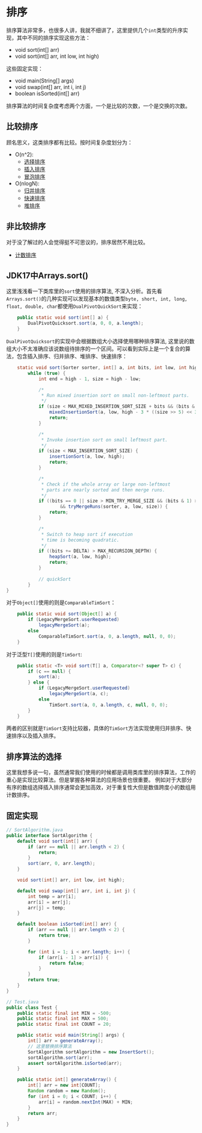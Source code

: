 # 排序
排序算法非常多，也很多人讲，我就不细讲了，这里提供几个`int`类型的升序实现，其中不同的排序实现这些方法：
- void sort(int[] arr)
- void sort(int[] arr, int low, int high)

这些固定实现：
- void main(String[] args)
- void swap(int[] arr, int i, int j)
- boolean isSorted(int[] arr)

排序算法的时间复杂度考虑两个方面，一个是比较的次数，一个是交换的次数。

## 比较排序
顾名思义，这类排序都有比较。按时间复杂度划分为：
- O(n^2):
  - [选择排序](/java/algorithms/sorts/SelectSort.md)
  - [插入排序](/java/algorithms/sorts/InsertSort.md)
  - [冒泡排序](/java/algorithms/sorts/BubbleSort.md)
- O(nlogN):
  - [归并排序](/java/algorithms/sorts/MergeSort.md)
  - [快速排序](/java/algorithms/sorts/QuickSort.md)
  - [堆排序](/java/algorithms/sorts/HeapSort.md)

## 非比较排序
对于没了解过的人会觉得挺不可思议的，排序居然不用比较。
- [计数排序](/java/algorithms/sorts/CountSort.md)

## JDK17中Arrays.sort()
这里浅浅看一下类库里的`sort`使用的排序算法, 不深入分析。首先看`Arrays.sort()`的几种实现可以发现基本的数值类型`byte, short, int, long, float, double, char`都使用`DualPivotQuickSort`来实现：
```java
    public static void sort(int[] a) {
        DualPivotQuicksort.sort(a, 0, 0, a.length);
    }
```

`DualPivotQuicksort`的实现中会根据数组大小选择使用哪种排序算法, 这里说的数组大小不太准确应该说数组待排序的一个区间。可以看到实际上是一个复合的算法，包含插入排序、归并排序、堆排序、快速排序：
```java
    static void sort(Sorter sorter, int[] a, int bits, int low, int high) {
        while (true) {
            int end = high - 1, size = high - low;

            /*
             * Run mixed insertion sort on small non-leftmost parts.
             */
            if (size < MAX_MIXED_INSERTION_SORT_SIZE + bits && (bits & 1) > 0) {
                mixedInsertionSort(a, low, high - 3 * ((size >> 5) << 3), high);
                return;
            }

            /*
             * Invoke insertion sort on small leftmost part.
             */
            if (size < MAX_INSERTION_SORT_SIZE) {
                insertionSort(a, low, high);
                return;
            }

            /*
             * Check if the whole array or large non-leftmost
             * parts are nearly sorted and then merge runs.
             */
            if ((bits == 0 || size > MIN_TRY_MERGE_SIZE && (bits & 1) > 0)
                    && tryMergeRuns(sorter, a, low, size)) {
                return;
            }

            /*
             * Switch to heap sort if execution
             * time is becoming quadratic.
             */
            if ((bits += DELTA) > MAX_RECURSION_DEPTH) {
                heapSort(a, low, high);
                return;
            }
            
            // quickSort
        }
}
```

对于`Object[]`使用的则是`ComparableTimSort`：
```java
    public static void sort(Object[] a) {
        if (LegacyMergeSort.userRequested)
            legacyMergeSort(a);
        else
            ComparableTimSort.sort(a, 0, a.length, null, 0, 0);
    }
```

对于泛型`T[]`使用的则是`TimSort`:
```java
    public static <T> void sort(T[] a, Comparator<? super T> c) {
        if (c == null) {
            sort(a);
        } else {
            if (LegacyMergeSort.userRequested)
                legacyMergeSort(a, c);
            else
                TimSort.sort(a, 0, a.length, c, null, 0, 0);
        }
    }
```
两者的区别就是`TimSort`支持比较器，具体的`TimSort`方法实现使用归并排序、快速排序以及插入排序。

## 排序算法的选择
这里我想多说一句，虽然通常我们使用的时候都是调用类库里的排序算法，工作的重心是实现比较算法。但是掌握各种算法的应用场景也很重要。
例如对于大部分有序的数组选择插入排序通常会更加高效，对于重复性大但是数值跨度小的数组用计数排序。


## 固定实现
```java
// SortAlgorithm.java
public interface SortAlgorithm {
    default void sort(int[] arr) {
        if (arr == null || arr.length < 2) {
            return;
        }
        sort(arr, 0, arr.length);
    }

    void sort(int[] arr, int low, int high);

    default void swap(int[] arr, int i, int j) {
        int temp = arr[i];
        arr[i] = arr[j];
        arr[j] = temp;
    }

    default boolean isSorted(int[] arr) {
        if (arr == null || arr.length < 2) {
            return true;
        }

        for (int i = 1; i < arr.length; i++) {
            if (arr[i - 1] > arr[i]) {
                return false;
            }
        }
        return true;
    }
}

// Test.java
public class Test {
    public static final int MIN = -500;
    public static final int MAX = 500;
    public static final int COUNT = 20;

    public static void main(String[] args) {
        int[] arr = generateArray();
        // 这里替换排序算法
        SortAlgorithm sortAlgorithm = new InsertSort();
        sortAlgorithm.sort(arr);
        assert sortAlgorithm.isSorted(arr);
    }

    public static int[] generateArray() {
        int[] arr = new int[COUNT];
        Random random = new Random();
        for (int i = 0; i < COUNT; i++) {
            arr[i] = random.nextInt(MAX) + MIN;
        }
        return arr;
    }
}

```